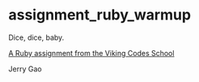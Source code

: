 assignment_ruby_warmup
======================

Dice, dice, baby.

[A Ruby assignment from the Viking Codes School](http://www.vikingcodeschool.com)

Jerry Gao
